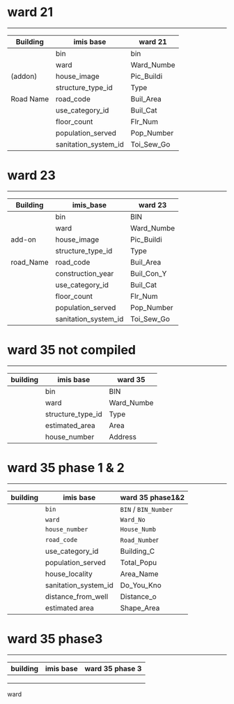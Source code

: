 # ward 21

---

| Building  | imis base            | ward 21    |
| --------- | -------------------- | ---------- |
|           | bin                  | bin        |
|           | ward                 | Ward_Numbe |
| (addon)   | house_image          | Pic_Buildi |
|           | structure_type_id    | Type       |
| Road Name | road_code            | Buil_Area  |
|           | use_category_id      | Buil_Cat   |
|           | floor_count          | Flr_Num    |
|           | population_served    | Pop_Number |
|           | sanitation_system_id | Toi_Sew_Go |

# ward 23

---

| Building  | imis_base            | ward 23    |
| --------- | -------------------- | ---------- |
|           | bin                  | BIN        |
|           | ward                 | Ward_Numbe |
| add-on    | house_image          | Pic_Buildi |
|           | structure_type_id    | Type       |
| road_Name | road_code            | Buil_Area  |
|           | construction_year    | Buil_Con_Y |
|           | use_category_id      | Buil_Cat   |
|           | floor_count          | Flr_Num    |
|           | population_served    | Pop_Number |
|           | sanitation_system_id | Toi_Sew_Go |

# ward 35 not compiled

---

| building | imis base         | ward 35    |
| -------- | ----------------- | ---------- |
|          | bin               | BIN        |
|          | ward              | Ward_Numbe |
|          | structure_type_id | Type       |
|          | estimated_area    | Area       |
|          | house_number      | Address    |

# ward 35 phase 1 & 2

---

| building | imis base            | ward 35 phase1&2         |
| -------- | -------------------- | ------------------------ |
|          | `bin`              | `BIN` / `BIN_Number` |
|          | `ward`             | `Ward_No`              |
|          | `house_number`     | `House_Numb`           |
|          | `road_code`        | `Road_Numbe`r          |
|          | use_category_id      | Building_C               |
|          | population_served    | Total_Popu               |
|          | house_locality       | Area_Name                |
|          | sanitation_system_id | Do_You_Kno               |
|          | distance_from_well   | Distance_o               |
|          | estimated area       | Shape_Area               |

# ward 35 phase3

---

| building | imis base | ward 35 phase 3 |
| -------- | --------- | --------------- |
|          |           |                 |
|          |           |                 |
|          |           |                 |

ward
